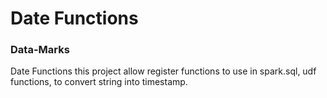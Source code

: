 # Date Functions
### Data-Marks

Date Functions this project allow register functions to use in spark.sql, udf functions, to convert string into timestamp.



